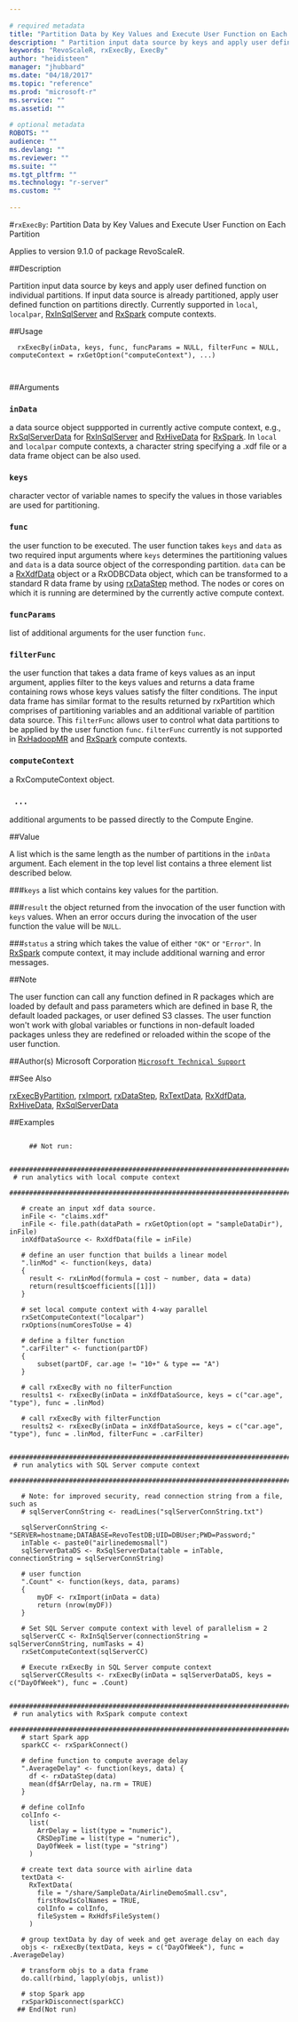 ```yaml
--- 
 
# required metadata 
title: "Partition Data by Key Values and Execute User Function on Each Partition" 
description: " Partition input data source by keys and apply user defined function on individual partitions. If input data source is already partitioned, apply user defined function on partitions directly. Currently supported in `local`, `localpar`, [RxInSqlServer](RxInSqlServer.md) and [RxSpark](RxSpark.md) compute contexts. " 
keywords: "RevoScaleR, rxExecBy, ExecBy" 
author: "heidisteen" 
manager: "jhubbard" 
ms.date: "04/18/2017" 
ms.topic: "reference" 
ms.prod: "microsoft-r" 
ms.service: "" 
ms.assetid: "" 
 
# optional metadata 
ROBOTS: "" 
audience: "" 
ms.devlang: "" 
ms.reviewer: "" 
ms.suite: "" 
ms.tgt_pltfrm: "" 
ms.technology: "r-server" 
ms.custom: "" 
 
--- 
```

 
 
 
 #`rxExecBy`: Partition Data by Key Values and Execute User Function on Each Partition

 Applies to version 9.1.0 of package RevoScaleR.
 
 
 ##Description
 
Partition input data source by keys and apply user defined function on individual partitions.
If input data source is already partitioned, apply user defined function on partitions directly.
Currently supported in `local`, `localpar`, [RxInSqlServer](RxInSqlServer.md) and
[RxSpark](RxSpark.md) compute contexts.
 
 
 
 ##Usage

```   
  rxExecBy(inData, keys, func, funcParams = NULL, filterFunc = NULL, computeContext = rxGetOption("computeContext"), ...)
  
 
```
 
 
 ##Arguments

   
    
 ### `inData`
 a data source object suppported in currently active compute context, e.g., [RxSqlServerData](RxSqlServerData.md) for [RxInSqlServer](RxInSqlServer.md) and [RxHiveData](RxSparkData.md) for [RxSpark](RxSpark.md). In `local` and `localpar` compute contexts, a character string specifying a .xdf file or a data frame object can be also used. 
  
  
    
 ### `keys`
 character vector of variable names to specify the values in those variables are used for partitioning. 
  
  
    
 ### `func`
 the user function to be executed. The user function takes `keys` and `data` as two required input arguments where `keys` determines the partitioning values and `data` is a data source object of the corresponding partition. `data` can be a [RxXdfData](RxXdfData.md) object or a RxODBCData object, which can be transformed to a standard R data frame by using [rxDataStep](../../r-reference/revoscaler/rxdatastep.md) method. The nodes or cores on which it is running are determined by the currently active compute context. 
  
  
    
 ### `funcParams`
 list of additional arguments for the user function `func`. 
  
  
    
 ### `filterFunc`
 the user function that takes a data frame of keys values as an input argument, applies filter to the keys values and returns a data frame containing rows whose keys values satisfy the filter conditions. The input data frame has similar format to the results returned by rxPartition which comprises of partitioning variables and an additional variable of partition data source. This `filterFunc` allows user to control what data partitions to be applied by the user function `func`. `filterFunc` currently is not supported in [RxHadoopMR](RxHadoopMR.md) and [RxSpark](RxSpark.md) compute contexts. 
  
  
    
 ### `computeContext`
 a RxComputeContext object. 
  
  
    
 ### ` ...`
 additional arguments to be passed directly to the Compute Engine. 
  
 
 
 
 ##Value
 
A list which is the same length as the number of partitions in the `inData` argument. Each
element in the top level list contains a three element list described below.

###`keys`
a list which contains key values for the partition.


###`result`
the object returned from the invocation of the user function with `keys` values. When an error occurs during the invocation of the user function the value will be `NULL`.


###`status`
a string which takes the value of either `"OK"` or `"Error"`. In [RxSpark](RxSpark.md) compute context, it may include additional warning and error messages.

 
 
 ##Note
 
The user function can call any function defined in R packages which are
loaded by default and pass parameters which are defined in base R, the default loaded packages, or
user defined S3 classes. The user function won't work with global variables or functions in
non-default loaded packages unless they are redefined or reloaded within the scope of the user function.
 
 
 
 ##Author(s)
 Microsoft Corporation [`Microsoft Technical Support`](https://go.microsoft.com/fwlink/?LinkID=698556&clcid=0x409)
 
 
 
 ##See Also
 
[rxExecByPartition](rxExecByPartition.md),
[rxImport](rxImport.md),
[rxDataStep](../../r-reference/revoscaler/rxdatastep.md),
[RxTextData](RxTextData.md),
[RxXdfData](RxXdfData.md),
[RxHiveData](RxSparkData.md),
[RxSqlServerData](RxSqlServerData.md)
   
 ##Examples

 ```
   
      ## Not run:
 
  ##############################################################################
  # run analytics with local compute context
  ##############################################################################

    # create an input xdf data source.
    inFile <- "claims.xdf"
    inFile <- file.path(dataPath = rxGetOption(opt = "sampleDataDir"), inFile)
    inXdfDataSource <- RxXdfData(file = inFile)

    # define an user function that builds a linear model
    ".linMod" <- function(keys, data)
    {
      result <- rxLinMod(formula = cost ~ number, data = data)
      return(result$coefficients[[1]])
    }

    # set local compute context with 4-way parallel
    rxSetComputeContext("localpar")
    rxOptions(numCoresToUse = 4)

    # define a filter function
    ".carFilter" <- function(partDF)
    {
        subset(partDF, car.age != "10+" & type == "A")
    }

    # call rxExecBy with no filterFunction
    results1 <- rxExecBy(inData = inXdfDataSource, keys = c("car.age", "type"), func = .linMod)

    # call rxExecBy with filterFunction
    results2 <- rxExecBy(inData = inXdfDataSource, keys = c("car.age", "type"), func = .linMod, filterFunc = .carFilter)

  ##############################################################################
  # run analytics with SQL Server compute context
  ##############################################################################

    # Note: for improved security, read connection string from a file, such as
    # sqlServerConnString <- readLines("sqlServerConnString.txt")

    sqlServerConnString <- "SERVER=hostname;DATABASE=RevoTestDB;UID=DBUser;PWD=Password;"
    inTable <- paste0("airlinedemosmall")
    sqlServerDataDS <- RxSqlServerData(table = inTable, connectionString = sqlServerConnString)

    # user function
    ".Count" <- function(keys, data, params)
    {
        myDF <- rxImport(inData = data)
        return (nrow(myDF))
    }

    # Set SQL Server compute context with level of parallelism = 2
    sqlServerCC <- RxInSqlServer(connectionString = sqlServerConnString, numTasks = 4)
    rxSetComputeContext(sqlServerCC)

    # Execute rxExecBy in SQL Server compute context
    sqlServerCCResults <- rxExecBy(inData = sqlServerDataDS, keys = c("DayOfWeek"), func = .Count)

  ##############################################################################
  # run analytics with RxSpark compute context
  ##############################################################################
    # start Spark app
    sparkCC <- rxSparkConnect()

    # define function to compute average delay
    ".AverageDelay" <- function(keys, data) {
      df <- rxDataStep(data)
      mean(df$ArrDelay, na.rm = TRUE)
    }

    # define colInfo
    colInfo <-
      list(
        ArrDelay = list(type = "numeric"),
        CRSDepTime = list(type = "numeric"),
        DayOfWeek = list(type = "string")
      )

    # create text data source with airline data
    textData <-
      RxTextData(
        file = "/share/SampleData/AirlineDemoSmall.csv",
        firstRowIsColNames = TRUE,
        colInfo = colInfo,
        fileSystem = RxHdfsFileSystem()
      )

    # group textData by day of week and get average delay on each day
    objs <- rxExecBy(textData, keys = c("DayOfWeek"), func = .AverageDelay)

    # transform objs to a data frame
    do.call(rbind, lapply(objs, unlist))

    # stop Spark app
    rxSparkDisconnect(sparkCC)
   ## End(Not run) 
  
 
```
 
